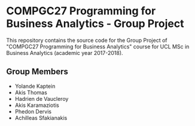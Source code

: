 ﻿# COMPGC27 Programming for Business Analytics - Group Project

This repository contains the source code for the Group Project of "COMPGC27 Programming for Business Analytics" course for UCL MSc in Business Analytics (academic year 2017-2018).

## Group Members
* Yolande Kaptein
* Akis Thomas
* Hadrien de Vaucleroy
* Akis Karamaziotis
* Phedon Dervis
* Achilleas Sfakianakis
